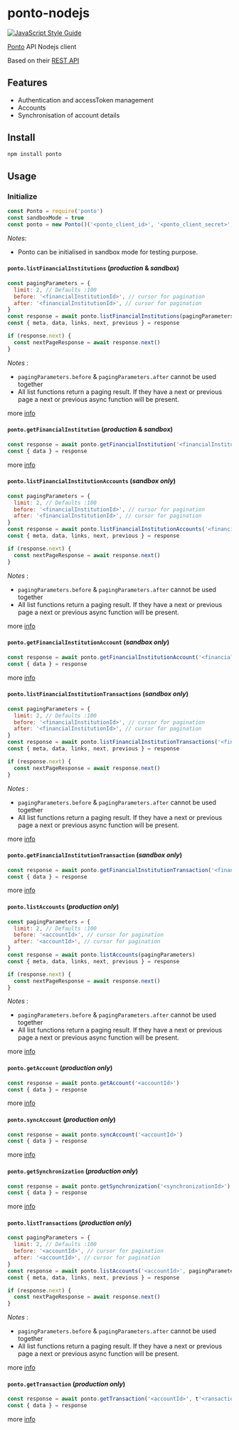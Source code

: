 # ponto-nodejs

[![JavaScript Style Guide](https://img.shields.io/badge/code_style-standard-brightgreen.svg)](https://standardjs.com)

[Ponto](https://myponto.com/en) API Nodejs client

Based on their [REST API](https://documentation.myponto.com/api)

## Features

- Authentication and accessToken management
- Accounts
- Synchronisation of account details

## Install

```bash
npm install ponto
```

## Usage

### Initialize

```js
const Ponto = require('ponto')
const sandboxMode = true
const ponto = new Ponto()('<ponto_client_id>', '<ponto_client_secret>', sandboxMode)
```

_Notes_:

- Ponto can be initialised in sandbox mode for testing purpose.

#### `ponto.listFinancialInstitutions` (*production* & *sandbox*)

```js
const pagingParameters = {
  limit: 2, // Defaults :100
  before: '<financialInstitutionId>', // cursor for pagination
  after: '<financialInstitutionId>', // cursor for pagination
} 
const response = await ponto.listFinancialInstitutions(pagingParameters)
const { meta, data, links, next, previous } = response

if (response.next) {
  const nextPageResponse = await response.next()
}
```

_Notes_ :

- `pagingParameters.before` & `pagingParameters.after` cannot be used together
- All list functions return a paging result. If they have a next or previous page a next or previous async function will be present.

more [info](https://documentation.myponto.com/api#list-financial-institutions)

#### `ponto.getFinancialInstitution` (*production* & *sandbox*)

```js
const response = await ponto.getFinancialInstitution('<financialInstitutionId>')
const { data } = response
```

more [info](https://documentation.myponto.com/api#get-financial-institution)

#### `ponto.listFinancialInstitutionAccounts` (*sandbox only*)

```js
const pagingParameters = {
  limit: 2, // Defaults :100
  before: '<financialInstitutionId>', // cursor for pagination
  after: '<financialInstitutionId>', // cursor for pagination
} 
const response = await ponto.listFinancialInstitutionAccounts('<financialInstitutionId>', pagingParameters)
const { meta, data, links, next, previous } = response

if (response.next) {
  const nextPageResponse = await response.next()
}
```

_Notes_ :

- `pagingParameters.before` & `pagingParameters.after` cannot be used together
- All list functions return a paging result. If they have a next or previous page a next or previous async function will be present.

more [info](https://documentation.myponto.com/api#list-financial-institution-accounts)

#### `ponto.getFinancialInstitutionAccount` (*sandbox only*)

```js
const response = await ponto.getFinancialInstitutionAccount('<financialInstitutionId>', '<financialInstitutionAccountId>')
const { data } = response
```

more [info](https://documentation.myponto.com/api#get-financial-institution-account)

#### `ponto.listFinancialInstitutionTransactions` (*sandbox only*)

```js
const pagingParameters = {
  limit: 2, // Defaults :100
  before: '<financialInstitutionId>', // cursor for pagination
  after: '<financialInstitutionId>', // cursor for pagination
} 
const response = await ponto.listFinancialInstitutionTransactions('<financialInstitutionId>', '<financialInstitutionAccountId>', pagingParameters)
const { meta, data, links, next, previous } = response

if (response.next) {
  const nextPageResponse = await response.next()
}
```

_Notes_ :

- `pagingParameters.before` & `pagingParameters.after` cannot be used together
- All list functions return a paging result. If they have a next or previous page a next or previous async function will be present.

more [info](https://documentation.myponto.com/api#list-financial-institution-transactions)

#### `ponto.getFinancialInstitutionTransaction` (*sandbox only*)

```js
const response = await ponto.getFinancialInstitutionTransaction('<financialInstitutionId>', '<financialInstitutionAccountId>', '<financialInstitutionTransactionId>')
const { data } = response
```

more [info](https://documentation.myponto.com/api#get-financial-institution-transaction)

#### `ponto.listAccounts` (*production only*)

```js
const pagingParameters = {
  limit: 2, // Defaults :100
  before: '<accountId>', // cursor for pagination
  after: '<accountId>', // cursor for pagination
} 
const response = await ponto.listAccounts(pagingParameters)
const { meta, data, links, next, previous } = response

if (response.next) {
  const nextPageResponse = await response.next()
}
```

_Notes_ :

- `pagingParameters.before` & `pagingParameters.after` cannot be used together
- All list functions return a paging result. If they have a next or previous page a next or previous async function will be present.

more [info](https://documentation.myponto.com/api#list-accounts)

#### `ponto.getAccount` (*production only*)

```js
const response = await ponto.getAccount('<accountId>')
const { data } = response
```

more [info](https://documentation.myponto.com/api#get-account)

#### `ponto.syncAccount` (*production only*)

```js
const response = await ponto.syncAccount('<accountId>')
const { data } = response
```

more [info](https://documentation.myponto.com/api#create-synchronization)

#### `ponto.getSynchronization` (*production only*)

```js
const response = await ponto.getSynchronization('<synchronizationId>')
const { data } = response
```

more [info](https://documentation.myponto.com/api#get-synchronization)

#### `ponto.listTransactions` (*production only*)

```js
const pagingParameters = {
  limit: 2, // Defaults :100
  before: '<accountId>', // cursor for pagination
  after: '<accountId>', // cursor for pagination
} 
const response = await ponto.listAccounts('<accountId>', pagingParameters)
const { meta, data, links, next, previous } = response

if (response.next) {
  const nextPageResponse = await response.next()
}
```

_Notes_ :

- `pagingParameters.before` & `pagingParameters.after` cannot be used together
- All list functions return a paging result. If they have a next or previous page a next or previous async function will be present.

more [info](https://documentation.myponto.com/api#list-transactions)

#### `ponto.getTransaction` (*production only*)

```js
const response = await ponto.getTransaction('<accountId>', t'<ransactionId>')
const { data } = response
```

more [info](https://documentation.myponto.com/api#get-synchronization)
